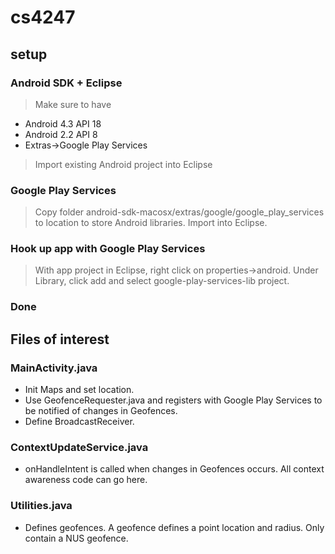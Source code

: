 # cs4247

## setup
### Android SDK + Eclipse
> Make sure to have 
* Android 4.3 API 18
* Android 2.2 API 8
* Extras->Google Play Services
> Import existing Android project into Eclipse

### Google Play Services
> Copy folder android-sdk-macosx/extras/google/google_play_services to location to store Android libraries.
> Import into Eclipse.

### Hook up app with Google Play Services
> With app project in Eclipse, right click on properties->android.
> Under Library, click add and select google-play-services-lib project.

### Done

## Files of interest
### MainActivity.java
* Init Maps and set location.
* Use GeofenceRequester.java and registers with Google Play Services to be notified of changes in Geofences.
* Define BroadcastReceiver.
### ContextUpdateService.java
* onHandleIntent is called when changes in Geofences occurs. All context awareness code can go here.
### Utilities.java
* Defines geofences. A geofence defines a point location and radius. Only contain a NUS geofence.

